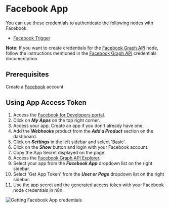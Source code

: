 # Facebook App

You can use these credentials to authenticate the following nodes with Facebook.
- [Facebook Trigger](/workflow/integrations/trigger-nodes/n8n-nodes-base.facebookTrigger/)

**Note:** If you want to create credentials for the [Facebook Graph API](/workflow/integrations/nodes/n8n-nodes-base.facebookGraphAPI/) node, follow the instructions mentioned in the [Facebook Graph API](/workflow/integrations/credentials/facebookGraph/) credentials documentation.

## Prerequisites

Create a [Facebook](https://www.facebook.com/) account.

## Using App Access Token

1. Access the [Facebook for Developers portal](https://developers.facebook.com/).
2. Click on ***My Apps*** on the top right corner.
3. Access your app. Create an app if you don't already have one.
4. Add the ***Webhooks*** product from the ***Add a Product*** section on the dashboard.
5. Click on ***Settings*** in the left sidebar and select 'Basic'.
6. Click on the ***Show*** button and login with your Facebook account.
7. Copy the App Secret displayed on the page.
8. Access the [Facebook Graph API Explorer](https://developers.facebook.com/tools/explorer/).
9. Select your app from the ***Facebook App*** dropdown list on the right sidebar.
10. Select 'Get App Token' from the ***User or Page*** dropdown list on the right sidebar.
11. Use the app secret and the generated access token with your Facebook node credentials in n8n.

![Getting Facebook App credentials](/_images/integrations/credentials/facebookapp/using-app-access-token.gif)
